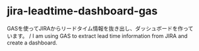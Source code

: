 # jira-leadtime-dashboard-gas
GASを使ってJIRAからリードタイム情報を抜き出し、ダッシュボードを作っています。 / I am using GAS to extract lead time information from JIRA and create a dashboard.
